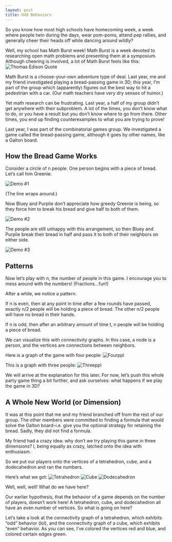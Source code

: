 ```yaml
---
layout: post
title: Odd Behaviors
---
```


So you know how most high schools have homecoming week, a week where people twin during the days, wear pom-poms, attend pep rallies, and generally cheer their heads off while dancing around wildly?

Well, my school has Math Burst week! Math Burst is a week devoted to researching open math problems and presenting them at a symposium.
Although cheering is involved, a lot of Math Burst feels like this: ![Thomas Edison Quote](/res/te-quote.png)

Math Burst is a choose-your-own adventure type of deal. Last year, me and my friend investigated playing a bread-passing game in 3D; this year, I’m part of the group which (apparently) figures out the best way to hit a pedestrian with a car. (Our math teachers have very dry senses of humor.)

Yet math research can be frustrating. Last year, a half of my group didn’t get anywhere with their subproblem. A lot of the times, you don’t know what to do, or you have a result but you don’t know where to go from there. Other times, you end up finding counterexamples to what you are trying to prove!

Last year, I was part of the combinatorial games group. We investigated a game called the bread-passing game, although it goes by other names, like a Galton board.

## How the Bread Game Works

Consider a circle of n people. One person begins with a piece of bread. Let’s call him Greenie.

![Demo #1](\res\demogame-1.png)

(The line wraps around.)

Now Bluey and Purplie don’t appreciate how greedy Greenie is being, so they force him to break his bread and give half to both of them.

![Demo #2](\res\demogame-2.png)

The people are still unhappy with this arrangement, so then Bluey and Purplie break their bread in half and pass it to both of their neighbors on either side.

![Demo #3](\res\demogame-3.png)

## Patterns

Now let’s play with n, the number of people in this game. I encourage you to mess around with the numbers! (Fractions…fun!)

After a while, we notice a pattern.

If n is even, then at any point in time after a few rounds have passed, exactly n/2 people will be holding a piece of bread. The other n/2 people will have no bread in their hands.

If n is odd, then after an arbitrary amount of time t, n people will be holding a piece of bread.

We can visualize this with connectivity graphs. In this case, a node is a person, and the vertices are connections between neighbors.

Here is a graph of the game with four people: ![Fourppl](\res\fourppl.png)

This is a graph with three people: ![Threeppl](\res\threeppl.png)

We will arrive at the explanation for this later. For now, let’s push this whole party game thing a bit further, and ask ourselves: what happens if we play the game in 3D?

## A Whole New World (or Dimension)

It was at this point that me and my friend branched off from the rest of our group. The other members were committed to finding a formula that would solve the Galton board–i.e. give you the optional strategy for retaining the bread. Sadly, they did not find a formula.

My friend had a crazy idea: why don’t we try playing this game in three dimensions? I, being equally as crazy, latched onto the idea with enthusiasm.

So we put our players onto the vertices of a tetrahedron, cube, and a dodecahedron and ran the numbers.

Here’s what we got:
![Tetrahedron](\res\tetrahedron.png)
![Cube](\res\cube.png)
![Dodecahedron](\res\dodecahedron.png)

Well, well, well! What do we have here?

Our earlier hypothesis, that the behavior of a game depends on the number of players, doesn’t work here! A tetrahedron, cube, and dodecahedron all have an even number of vertices. So what is going on here?

Let’s take a look at the connectivity graph of a tetrahedron, which exhibits “odd” behavior (lol), and the connectivity graph of a cube, which exhibits “even” behavior. As you can see, I’ve colored the vertices red and blue, and colored certain edges green.
